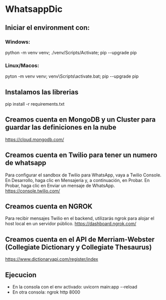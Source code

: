 # WhatsappDic

## Iniciar el environment con:

### Windows:
python -m venv venv; ./venv/Scripts/Activate; pip --upgrade pip

### Linux/Macos:
pyton -m venv venv; venv\\Scripts\\activate.bat; pip --upgrade pip

## Instalamos las librerias
pip install -r requirements.txt

## Creamos cuenta en MongoDB y un Cluster para guardar las definiciones en la nube
https://cloud.mongodb.com/

## Creamos cuenta en Twilio para tener un numero de whatsapp
Para configurar el sandbox de Twilio para WhatsApp, vaya a Twilio Console. En Desarrollo, haga clic en Mensajería y, a continuación, en Probar. En Probar, haga clic en Enviar un mensaje de WhatsApp.
https://console.twilio.com/

## Creamos cuenta en NGROK 
Para recibir mensajes Twilio en el backend, utilizarás ngrok para alojar el host local en un servidor público.
https://dashboard.ngrok.com/

## Creamos cuenta en el API de Merriam-Webster (Collegiate Dictionary y Collegiate Thesaurus)
https://www.dictionaryapi.com/register/index

## Ejecucion

- En la consola con el env activado: uvicorn main:app --reload
- En otra consola: ngrok http 8000